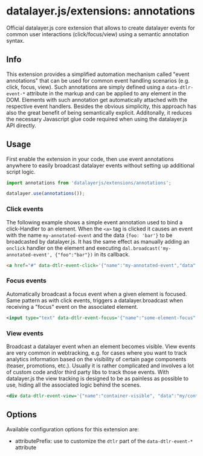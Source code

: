 # datalayer.js/extensions: annotations
Official datalayer.js core extension that allows to create datalayer events for common user interactions (click/focus/view) using a semantic annotation syntax.

## Info
This extension provides a simplified automation mechanism called "event annotations" that can be used for common event handling scenarios (e.g. click, focus, view). Such annotations are simply defined using a `data-dtlr-event-*` attribute in the markup and can be applied to any element in the DOM. Elements with such annotation get automatically attached with the respective event handlers. Besides the obvious simplicity, this approach has also the great benefit of being semantically explicit. Additonally, it reduces the necessary Javascript glue code required when using the datalayer.js API directly.

## Usage
First enable the extension in your code, then use event annotations anywhere to easily broadcast datalayer events without setting up additional script logic.

```javascript
import annotations from 'datalayerjs/extensions/annotations';

datalayer.use(annotations());
```

### Click events
The following example shows a simple event annotation used to bind a click-Handler to an element. When the `<a>` tag is clicked it causes an event with the name `my-annotated-event` and the data `{foo: 'bar'}` to be broadcasted by datalayer.js. It has the same effect as manually adding an `onclick` handler on the element and executing `dal.broadcast('my-annotated-event', {"foo":"bar"})` in its callback.

```html
<a href="#" data-dtlr-event-click='{"name":"my-annotated-event","data":{"foo":"bar"}}'>Click me!</a>
```

### Focus events
Automatically broadcast a focus event when a given element is focused. Same pattern as with click events, triggers a datalayer.broadcast when receiving a "focus" event on the associated element.
```xml
<input type="text" data-dtlr-event-focus='{"name":"some-element-focus", "data":"form/input/123"}' />
```

### View events
Broadcast a datalayer event when an element becomes visible. View events are very common in webtracking, e.g. for cases where you want to track analytics information based on the visibility of certain page components (teaser, promotions, etc.). Usually it is rather complicated and involves a lot of custom code and/or third party libs to track those events. With datalayer.js the view tracking is designed to be as painless as possible to use, hiding all the associated logic behind the scenes.

```xml
<div data-dtlr-event-view='{"name":"container-visible", "data":"my/container/123"}'>Put content here (e.g. a teaser) ..</div>
```

## Options
Available configuration options for this extension are:
- attributePrefix: use to customize the `dtlr` part of the `data-dtlr-event-*` attribute
